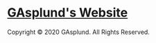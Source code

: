 ﻿# [GAsplund's Website](https://gasplund.github.io)

Copyright © 2020 GAsplund. All Rights Reserved.
